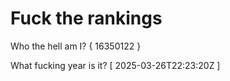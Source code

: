 # Fuck the rankings

Who the hell am I?
{ 16350122 }

What fucking year is it?
[ 2025-03-26T22:23:20Z ]
